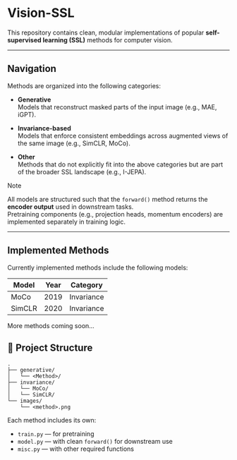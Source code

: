 # Vision-SSL
This repository contains clean, modular implementations of popular **self-supervised learning (SSL)** methods for computer vision.

---

## Navigation
Methods are organized into the following categories:

- **Generative**  
  Models that reconstruct masked parts of the input image (e.g., MAE, iGPT).

- **Invariance-based**  
  Models that enforce consistent embeddings across augmented views of the same image (e.g., SimCLR, MoCo).

- **Other**  
  Methods that do not explicitly fit into the above categories but are part of the broader SSL landscape (e.g., I-JEPA).


> [!Note]  
> All models are structured such that the `forward()` method returns the **encoder output** used in downstream tasks.  
> Pretraining components (e.g., projection heads, momentum encoders) are implemented separately in training logic.

---

## Implemented Methods
Currently implemented methods include the following models:

| Model   | Year | Category     |
|---------|------|--------------|
| MoCo    | 2019 | Invariance   |
| SimCLR  | 2020 | Invariance   |

More methods coming soon...

## 📁 Project Structure
```
. 
├── generative/ 
│   └── <Method>/ 
├── invariance/ 
│   └── MoCo/ 
│   └── SimCLR/ 
└── images/ 
    └── <method>.png
```

Each method includes its own:
- `train.py` — for pretraining  
- `model.py` — with clean `forward()` for downstream use  
- `misc.py` — with other required functions